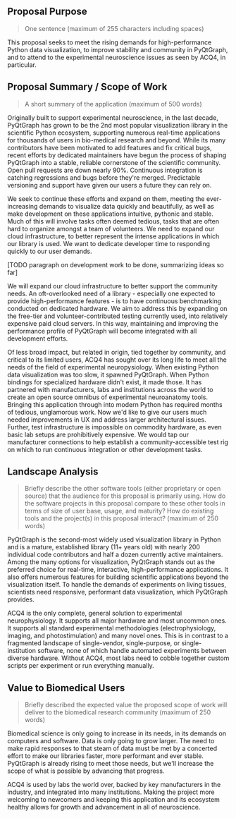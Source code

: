 ## Proposal Purpose

> One sentence (maximum of 255 characters including spaces)

This proposal seeks to meet the rising demands for high-performance Python data visualization, to improve stability and
community in PyQtGraph, and to attend to the experimental neuroscience issues as seen by ACQ4, in particular.

## Proposal Summary / Scope of Work

> A short summary of the application (maximum of 500 words)


Originally built to support experimental neuroscience, in the last decade, PyQtGraph has grown to be the 2nd most
popular visualization library in the scientific Python ecosystem, supporting numerous real-time applications for
thousands of users in bio-medical research and beyond. While its many contributors have been motivated to add features
and fix critical bugs, recent efforts by dedicated maintainers have begun the process of shaping PyQtGraph into a
stable, reliable cornerstone of the scientific community. Open pull requests are down nearly 90%. Continuous integration
is catching regressions and bugs before they're merged. Predictable versioning and support have given our users a future
they can rely on.

We seek to continue these efforts and expand on them, meeting the ever-increasing demands to visualize data quickly and
beautifully, as well as make development on these applications intuitive, pythonic and stable. Much of this will involve
tasks often deemed tedious, tasks that are often hard to organize amongst a team of volunteers. We need to expand our
cloud infrastructure, to better represent the intense applications in which our library is used. We want to dedicate
developer time to responding quickly to our user demands.

[TODO paragraph on development work to be done, summarizing ideas so far]

We will expand our cloud infrastructure to better support the community needs. An oft-overlooked need of a library -
especially one expected to provide high-performance features - is to have continuous benchmarking conducted on dedicated
hardware. We aim to address this by expanding on the free-tier and volunteer-contributed testing currently used, into
relatively expensive paid cloud servers. In this way, maintaining and improving the performance profile of PyQtGraph
will become integrated with all development efforts.

Of less broad impact, but related in origin, tied together by community, and critical to its limited users, ACQ4 has
sought over its long life to meet all the needs of the field of experimental neuropysiology. When existing Python data
visualization was too slow, it spawned PyQtGraph. When Python bindings for specialized hardware didn't exist, it made
those. It has partnered with manufacturers, labs and institutions across the world to create an open source omnibus of
experimental neuroanatomy tools. Bringing this application through into modern Python has required months of tedious,
unglamorous work. Now we'd like to give our users much needed improvements in UX and address larger architectural
issues. Further, test infrastructure is impossible on commodity hardware, as even basic lab setups are prohibitively
expensive. We would tap our manufacturer connections to help establish a community-accessible test rig on which to run
continuous integration or other development tasks.

## Landscape Analysis

> Briefly describe the other software tools (either proprietary or open
> source) that the audience for this proposal is primarily using. How
> do the software projects in this proposal compare to these other
> tools in terms of size of user base, usage, and maturity? ​How do
> existing tools and the project(s) in this proposal interact? (maximum
> of 250 words)

PyQtGraph is the second-most widely used visualization library in Python and is a mature, established library (11+ years
old) with nearly 200 individual code contributors and half a dozen currently active maintainers. Among the many options
for visualization, PyQtGraph stands out as the preferred choice for real-time, interactive, high-performance
applications. It also offers numerous features for building scientific applications beyond the visualization itself. To
handle the demands of experiments on living tissues, scientists need responsive, performant data visualization, which
PyQtGraph provides.

ACQ4 is the only complete, general solution to experimental neurophysiology. It supports all major hardware and most
uncommon ones. It supports all standard experimental methodologies (electrophysiology, imaging, and photostimulation)
and many novel ones. This is in contrast to a fragmented landscape of single-vendor, single-purpose, or
single-institution software, none of which handle automated experiments between diverse hardware. Without ACQ4, most
labs need to cobble together custom scripts per experiment or run everything manually.

## Value to Biomedical Users

> Briefly described the expected value the proposed scope of work will deliver to the biomedical research community (maximum of 250 words)

Biomedical science is only going to increase in its needs, in its demands on computers and software. Data is only going
to grow larger. The need to make rapid responses to that steam of data must be met by a concerted effort to make our
libraries faster, more performant and ever stable. PyQtGraph is already rising to meet those needs, but we'll increase
the scope of what is possible by advancing that progress.

ACQ4 is used by labs the world over, backed by key manufacturers in the industry, and integrated into many institutions.
Making the project more welcoming to newcomers and keeping this application and its ecosystem healthy allows for growth
and advancement in all of neuroscience.
